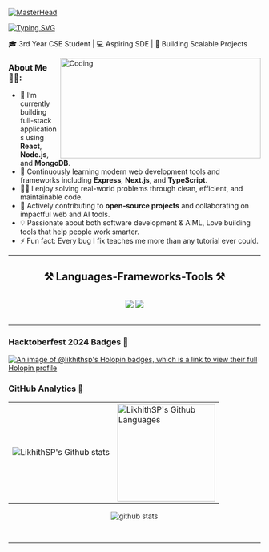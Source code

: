 [![MasterHead](https://i.ibb.co/yXwY4kV/ezgif-6-23330275ea.gif)](https://rishavchanda.io)


<a href="https://git.io/typing-svg"><img src="https://readme-typing-svg.herokuapp.com?font=Fira+Code&size=25&duration=3000&pause=1000&color=22759A&width=435&lines=Hi+There+!+%22%F0%9F%99%8B%F0%9F%8F%BB%E2%80%8D%E2%99%82%EF%B8%8F%22;I'm+Likhith+SP%2C;Welcome+to+My+GitHub+%F0%9F%91%A8%F0%9F%8F%BB%E2%80%8D%F0%9F%92%BB!" alt="Typing SVG" /></a>

🎓 3rd Year CSE Student | 💻 Aspiring SDE | 🚀 Building Scalable Projects

<img src="https://media4.giphy.com/media/v1.Y2lkPTc5MGI3NjExM21ycmdqZzRhdGJscG5tc203Ym5wbGg5ajFra2lleXBsenF1OWo4dyZlcD12MV9pbnRlcm5hbF9naWZfYnlfaWQmY3Q9Zw/IU9qrGDyGTehdZhEYG/giphy.webp" alt="Coding" align="right" height="200" width="400">

### About Me ✍🏻:

- 🔭 I’m currently building full-stack applications using **React**, **Node.js**, and **MongoDB**.  
- 🌱 Continuously learning modern web development tools and frameworks including **Express**, **Next.js**, and **TypeScript**.  
- 👨‍💻 I enjoy solving real-world problems through clean, efficient, and maintainable code.  
- 🤝 Actively contributing to **open-source projects** and collaborating on impactful web and AI tools.  
- 💡 Passionate about both software development & AIML, Love building tools that help people work smarter.
- ⚡ Fun fact: Every bug I fix teaches me more than any tutorial ever could.  

 <hr/>
 
<h2 align="center">⚒️ Languages-Frameworks-Tools ⚒️</h2>
<br/>
<div align="center">
    <img src="https://skillicons.dev/icons?i=html,css,javascript,github,git,mongodb,expressjs,react,nodejs,supabase,docker,vercel,netlify" />
    <img src="https://skillicons.dev/icons?i=python,java,typescript,androidstudio,wordpress,mysql,figma,vite,nextjs,tailwindcss," /><br>
</div>

<br/>
<hr/>

### Hacktoberfest 2024 Badges 🔰
[![An image of @likhithsp's Holopin badges, which is a link to view their full Holopin profile](https://holopin.me/likhithsp)](https://holopin.io/@likhithsp)

### GitHub Analytics 🧭

<div align="center">
  <table>
    <tr>
      <td><img src="https://github-readme-streak-stats.herokuapp.com/?user=LikhithSP&theme=nightowl&border_radius=13" alt="LikhithSP's Github stats" /></td>
      <td><img height="195px" alt="LikhithSP's Github Languages" src="https://github-readme-stats-eight-theta.vercel.app/api/top-langs/?username=LikhithSP&theme=nightowl&layout=compact" /></td>
    </tr>
  </table>
</div>

<p align="center">
  <img src="https://github-readme-stats.vercel.app/api?username=LikhithSP&count_private=true&show_icons=true&theme=react&rank_icon=github&border_radius=10" alt="github stats" />
</p>
<br/>
<hr/>
